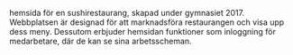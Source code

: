 hemsida för en sushirestaurang, skapad under gymnasiet 2017. 
Webbplatsen är designad för att marknadsföra restaurangen och visa upp dess meny.
Dessutom erbjuder hemsidan funktioner som inloggning för medarbetare, där de kan se sina arbetsscheman.
